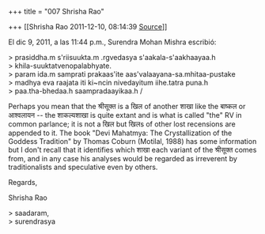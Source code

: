 +++
title = "007 Shrisha Rao"

+++
[[Shrisha Rao	2011-12-10, 08:14:39 [Source](https://groups.google.com/g/bvparishat/c/Wc1A6pGj45g)]]



El dic 9, 2011, a las 11:44 p.m., Surendra Mohan Mishra escribió:

\> prasiddha.m s'riisuukta.m .rgvedasya s'aakala-s'aakhaayaa.h  
\> khila-suuktatvenopalabhyate.  
\> param ida.m samprati prakaas'ite aas'valaayana-sa.mhitaa-pustake  
\> madhya eva raajata iti ki\~ncin nivedayitum iihe.tatra puna.h  
\> paa.tha-bhedaa.h saampradaayikaa.h /

Perhaps you mean that the श्रीसूक्त is a खिल of another शाखा like the बाष्कल or आश्वलायन -- the शाकल्यशाखा is quite extant and is what is called "the" RV in common parlance; it is not a खिल but खिलs of other lost recensions are appended to it. The book "Devi Mahatmya: The Crystallization of the Goddess Tradition" by Thomas Coburn (Motilal, 1988) has some information but I don't recall that it identifies which शाखा each variant of the श्रीसूक्त comes from, and in any case his analyses would be regarded as irreverent by traditionalists and speculative even by others.

Regards,

Shrisha Rao

\> saadaram,  
\> surendrasya

